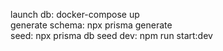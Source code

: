 launch db: docker-compose up  
generate schema: npx prisma generate  
seed: npx prisma db seed
dev: npm run start:dev
